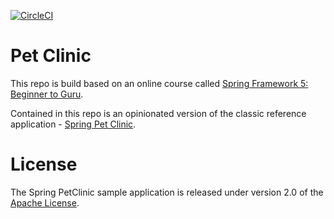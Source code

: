 [![CircleCI](https://circleci.com/gh/zhenquanma/pet-clinic/tree/master.svg?style=svg)](https://circleci.com/gh/zhenquanma/pet-clinic/tree/master)

# Pet Clinic

This repo is build based on an online course called [Spring Framework 5: Beginner to Guru](https://www.udemy.com/course/spring-framework-5-beginner-to-guru/).

Contained in this repo is an opinionated version of the classic reference application - [Spring Pet Clinic](https://github.com/spring-projects/spring-petclinic).

# License

The Spring PetClinic sample application is released under version 2.0 of the [Apache License](http://www.apache.org/licenses/LICENSE-2.0).